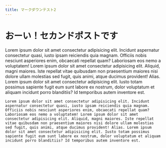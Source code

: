 ```yaml
---
title: マークダウンテスト2
---
```


# おーい！セカンドポストです

Lorem ipsum dolor sit amet consectetur adipisicing elit. Incidunt aspernatur consectetur quasi, iusto ipsam reiciendis quia magnam. Officiis nobis nesciunt asperiores enim, obcaecati repellat quam? Laboriosam eos nemo a voluptatem! Lorem ipsum dolor sit amet consectetur adipisicing elit. Aliquid, magni maiores. Iste repellat vitae quibusdam non praesentium maiores nisi dolore ullam molestias sed fugit, quis animi, atque ducimus provident! Alias. Lorem ipsum dolor sit amet consectetur adipisicing elit. Iusto totam possimus sapiente fugit eum sunt labore ex nostrum, dolor voluptatum et aliquam incidunt porro blanditiis? Id temporibus autem inventore est.

```
Lorem ipsum dolor sit amet consectetur adipisicing elit. Incidunt aspernatur consectetur quasi, iusto ipsam reiciendis quia magnam. Officiis nobis nesciunt asperiores enim, obcaecati repellat quam? Laboriosam eos nemo a voluptatem! Lorem ipsum dolor sit amet consectetur adipisicing elit. Aliquid, magni maiores. Iste repellat vitae quibusdam non praesentium maiores nisi dolore ullam molestias sed fugit, quis animi, atque ducimus provident! Alias. Lorem ipsum dolor sit amet consectetur adipisicing elit. Iusto totam possimus sapiente fugit eum sunt labore ex nostrum, dolor voluptatum et aliquam incidunt porro blanditiis? Id temporibus autem inventore est.
```
